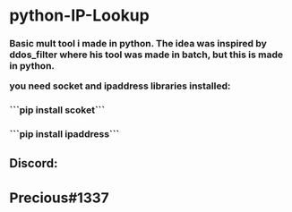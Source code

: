 # <h1>python-IP-Lookup</h1>
<h3>Basic mult tool i made in python. The idea was inspired by ddos_filter where his tool was made in batch, but this is made in python. 

you need socket and ipaddress libraries installed:</h3>
<h3>```pip install scoket```</h3>
<h3>```pip install ipaddress```</h3>
<h2>Discord:<h/h2>
  <h3>Precious#1337</h3>
